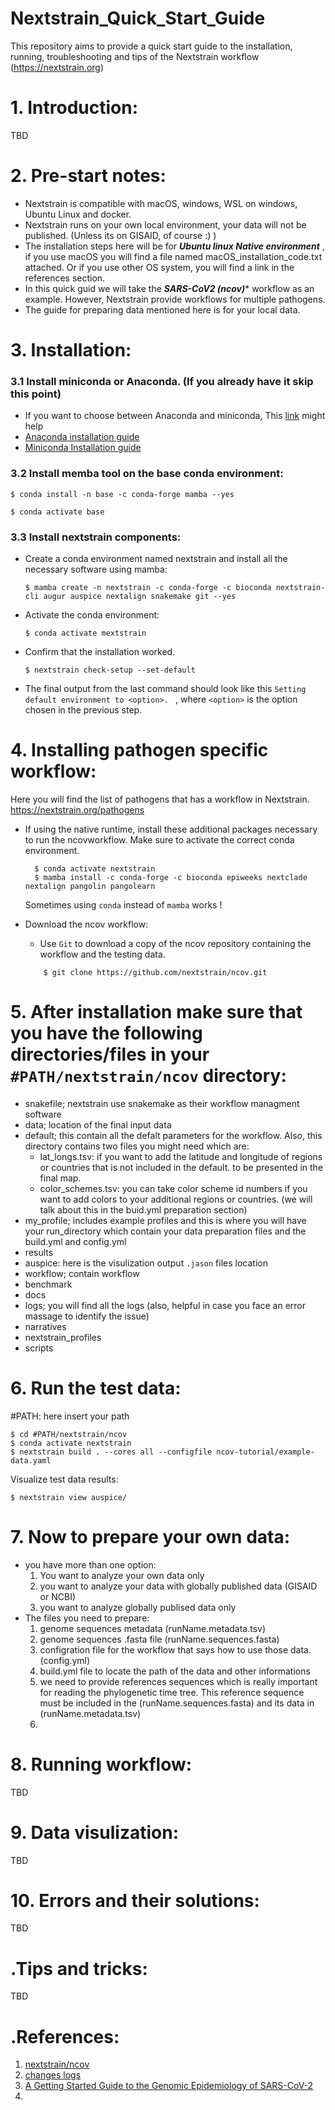 # Nextstrain_Quick_Start_Guide
This repository aims to provide a quick start guide to the installation, running, troubleshooting and tips of the Nextstrain workflow (https://nextstrain.org)

# 1. Introduction:
  TBD


# 2. Pre-start notes:
  - Nextstrain is compatible with macOS, windows, WSL on windows, Ubuntu Linux and docker. 
  - Nextstrain runs on your own local environment, your data will not be published. (Unless its on GISAID, of course :) ) 
  - The installation steps here will be for ***Ubuntu linux Native environment*** , if you use macOS you will find a file named macOS_installation_code.txt attached. Or if you use other OS system, you will find a link in the references section. 
  - In this quick guid we will take the ***SARS-CoV2 (ncov)**** workflow as an example. However, Nextstrain provide workflows for multiple pathogens.
  - The guide for preparing data mentioned here is for your local data.  

# 3. Installation: 

  ### 3.1 Install miniconda or Anaconda. (If you already have it skip this point)
   - If you want to choose between Anaconda and miniconda, This [link](https://www.educative.io/answers/anaconda-vs-miniconda) might help
   - [Anaconda installation guide](https://docs.anaconda.com/anaconda/install/)
   - [Miniconda Installation guide](https://docs.conda.io/en/latest/miniconda.html) 

  ### 3.2 Install memba tool on the base conda environment:
  ```
  $ conda install -n base -c conda-forge mamba --yes
  
  $ conda activate base
  ```
  ### 3.3 Install nextstrain components: 
   - Create a conda environment named nextstrain and install all the necessary software using mamba:
     ```       
     $ mamba create -n nextstrain -c conda-forge -c bioconda nextstrain-cli augur auspice nextalign snakemake git --yes
     ```
   - Activate the conda environment:
     ```
     $ conda activate mextstrain 
     ```     
   - Confirm that the installation worked.
     ```
     $ nextstrain check-setup --set-default 
     ``` 
   - The final output from the last command should look like this ```Setting default environment to <option>. ``` , where `<option>` is the option chosen in the previous step.

# 4. Installing pathogen specific workflow:
   Here you will find the list of pathogens that has a workflow in Nextstrain. https://nextstrain.org/pathogens 
   - If using the native runtime, install these additional packages necessary to run the ncovworkflow. Make sure to activate the correct conda environment.
      ```
        $ conda activate nextstrain     
        $ mamba install -c conda-forge -c bioconda epiweeks nextclade nextalign pangolin pangolearn 
      ```
      Sometimes using `conda` instead of `mamba` works !  
   
   - Download the ncov workflow:
        - Use `Git` to download a copy of the ncov repository containing the workflow and the testing data.
        ```
            $ git clone https://github.com/nextstrain/ncov.git 
        ```
# 5. After installation make sure that you have the following directories/files in your `#PATH/nextstrain/ncov` directory:
   - snakefile; nextstrain use snakemake as their workflow managment software 
   - data; location of the final input data
   - default; this contain all the defalt parameters for the workflow. Also, this directory contains two files you might need which are:
      - lat_longs.tsv: if you want to add the latitude and longitude of regions or countries that is not included in the default. to be presented in the final map. 
      - color_schemes.tsv: you can take color scheme id numbers if you want to add colors to your additional regions or countries. (we will talk about this in the buid.yml preparation section) 
   - my_profile; includes example profiles and this is where you will have your run_directory which contain your data preparation files and the build.yml and config.yml 
   - results
   - auspice: here is the visulization output `.jason` files location 
   - workflow; contain workflow
   - benchmark
   - docs
   - logs; you will find all the logs (also, helpful in case you face an error massage to identify the issue) 
   - narratives
   - nextstrain_profiles 
   - scripts 

# 6. Run the test data:
  #PATH: here insert your path 
  ```
  $ cd #PATH/nextstrain/ncov 
  $ conda activate nextstrain
  $ nextstrain build . --cores all --configfile ncov-tutorial/example-data.yaml

  ``` 
  Visualize test data results: 
  ```
  $ nextstrain view auspice/
  
  ```

# 7. Now to prepare your own data:
  - you have more than one option:
    1. You want to analyze your own data only 
    2. you want to analyze your data with globally published data (GISAID or NCBI) 
    3. you want to analyze globally publised data only
  - The files you need to prepare:
    1. genome sequences metadata (runName.metadata.tsv)
    2. genome sequences .fasta file (runName.sequences.fasta)
    3. configration file for the workflow that says how to use those data. (config.yml)
    4. build.yml file to locate the path of the data and other informations 
    5. we need to provide references sequences which is really important for reading the phylogenetic time tree. This reference sequence must be included in the (runName.sequences.fasta) and its data in (runName.metadata.tsv)
    6. 
 

# 8. Running workflow:
  TBD

# 9. Data visulization:
  TBD

# 10. Errors and their solutions: 
  TBD


# .Tips and tricks: 
  TBD

# .References:
  1. [nextstrain/ncov](https://github.com/nextstrain/ncov)
  2. [changes logs](https://docs.nextstrain.org/projects/ncov/en/latest/reference/change_log.html)
  3. [A Getting Started Guide to the Genomic Epidemiology of SARS-CoV-2](https://docs.nextstrain.org/projects/ncov/en/latest/) 
  4. 
